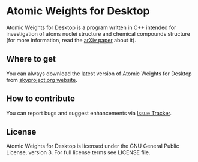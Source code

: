 Atomic Weights for Desktop
======================

Atomic Weights for Desktop is a program written in C++ intended for investigation of atoms nuclei structure and chemical compounds structure (for more information, read the [arXiv paper](http://arxiv.org/abs/1207.4671) about it).

Where to get
------------

You can always download the latest version of Atomic Weights for Desktop from 
[skyproject.org website](http://skyproject.org/programs/atoms/atomic-weights-setup.exe).

How to contribute
-----------------

You can report bugs and suggest enhancements via [Issue Tracker](https://github.com/skyproject/atomic-weights/issues).            

License
-------

Atomic Weights for Desktop is licensed under the GNU General Public License, version 3. For full license terms see LICENSE file.